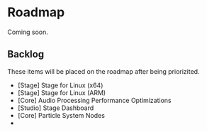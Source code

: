 # Roadmap
Coming soon. 

## Backlog
These items will be placed on the roadmap after being priorizited. 

- [Stage] Stage for Linux (x64)
- [Stage] Stage for Linux (ARM)
- [Core] Audio Processing Performance Optimizations
- [Studio] Stage Dashboard
- [Core] Particle System Nodes
- 
